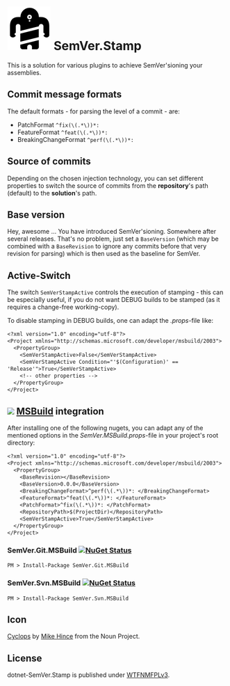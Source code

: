 # ![Icon](Icons/package_icon.png) SemVer.Stamp

This is a solution for various plugins to achieve SemVer'sioning your assemblies.

## Commit message formats

The default formats - for parsing the level of a commit - are:

- PatchFormat `^fix(\(.*\))*: `
- FeatureFormat `^feat(\(.*\))*: `
- BreakingChangeFormat `^perf(\(.*\))*: `

## Source of commits

Depending on the chosen injection technology, you can set different properties to switch the source of commits from the **repository**'s path (default) to the **solution**'s path.

## Base version

Hey, awesome ... You have introduced SemVer'sioning. Somewhere after several releases. That's no problem, just set a `BaseVersion` (which may be combined with a `BaseRevision` to ignore any commits before that very revision for parsing) which is then used as the baseline for SemVer.

## Active-Switch

The switch `SemVerStampActive` controls the execution of stamping - this can be especially useful, if you do not want DEBUG builds to be stamped (as it requires a change-free working-copy).

To disable stamping in DEBUG builds, one can adapt the *.props*-file like:

    <?xml version="1.0" encoding="utf-8"?>
    <Project xmlns="http://schemas.microsoft.com/developer/msbuild/2003">
      <PropertyGroup>
        <SemVerStampActive>False</SemVerStampActive>
        <SemVerStampActive Condition="'$(Configuration)' == 'Release'">True</SemVerStampActive>
        <!-- other properties -->
      </PropertyGroup>
    </Project>


## ![](https://raw.github.com/DanielTheCoder/MSBuild.MSBNuget/master/media/MSBuild.ico) [MSBuild](https://github.com/Microsoft/msbuild) integration

After installing one of the following nugets, you can adapt any of the mentioned options in the *SemVer.MSBuild.props*-file in your project's root directory:

    <?xml version="1.0" encoding="utf-8"?>
    <Project xmlns="http://schemas.microsoft.com/developer/msbuild/2003">
      <PropertyGroup>
        <BaseRevision></BaseRevision>
        <BaseVersion>0.0.0</BaseVersion>
        <BreakingChangeFormat>^perf(\(.*\))*: </BreakingChangeFormat>
        <FeatureFormat>^feat(\(.*\))*: </FeatureFormat>
        <PatchFormat>^fix(\(.*\))*: </PatchFormat>
        <RepositoryPath>$(ProjectDir)</RepositoryPath>
        <SemVerStampActive>True</SemVerStampActive>
      </PropertyGroup>
    </Project>

### SemVer.Git.MSBuild [![NuGet Status](https://img.shields.io/nuget/v/SemVer.Git.MSBuild.svg?style=flat)](https://www.nuget.org/packages/SemVer.Git.MSBuild/)

    PM > Install-Package SemVer.Git.MSBuild

###  SemVer.Svn.MSBuild [![NuGet Status](https://img.shields.io/nuget/v/SemVer.Svn.MSBuild.svg?style=flat)](https://www.nuget.org/packages/SemVer.Svn.MSBuild/)
    PM > Install-Package SemVer.Svn.MSBuild

## Icon

[Cyclops](https://thenounproject.com/term/cyclops/60203/) by [Mike Hince](https://thenounproject.com/zer0mike) from the Noun Project.

## License

dotnet-SemVer.Stamp is published under [WTFNMFPLv3](//github.com/dittodhole/WTFNMFPLv3).
